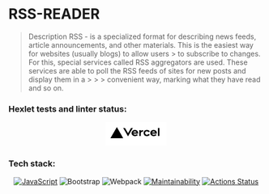 # RSS-READER

> Description RSS - is a specialized format for describing news feeds, article announcements, and other materials. This is the easiest way for websites (usually blogs) to allow users > to subscribe to changes. For this, special services called RSS aggregators are used. These services are able to poll the RSS feeds of sites for new posts and display them in a > > > convenient way, marking what they have read and so on.


### Hexlet tests and linter status:

<div align="center">

[![My project](/assets/vercel.png)](https://frontend-project-11-two-rho.vercel.app/)

</div>



### Tech stack:<br>
<div align="center">

[![JavaScript](https://www.google.com/url?sa=i&url=https%3A%2F%2Fwww.pngwing.com%2Fen%2Fsearch%3Fq%3Djavascript%2BLogo&psig=AOvVaw0h5rXL1DhaQIh5qxZjCZJe&ust=1694015795087000&source=images&cd=vfe&opi=89978449&ved=0CBAQjRxqFwoTCJjx6t_qk4EDFQAAAAAdAAAAABAE)](https://www.javascript.com/)
![Bootstrap](https://img.shields.io/badge/bootstrap-%238511FA.svg?style=for-the-badge&logo=bootstrap&logoColor=white)
![Webpack](https://img.shields.io/badge/webpack-%238DD6F9.svg?style=for-the-badge&logo=webpack&logoColor=black)
[![Maintainability](https://api.codeclimate.com/v1/badges/0b24e04c68fd5f442be3/maintainability)](https://codeclimate.com/github/Jekaterina111/frontend-project-11/maintainability) 
[![Actions Status](https://github.com/Jekaterina111/frontend-project-11/workflows/hexlet-check/badge.svg)](https://github.com/Jekaterina111/frontend-project-11/actions)

</div>

